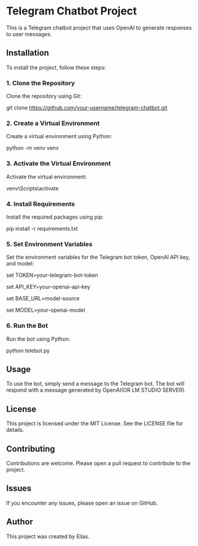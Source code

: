 # Telegram Chatbot Project

This is a Telegram chatbot project that uses OpenAI to generate responses to user messages.

## Installation

To install the project, follow these steps:

### 1. Clone the Repository

Clone the repository using Git:

git clone https://github.com/your-username/telegram-chatbot.git

### 2. Create a Virtual Environment

Create a virtual environment using Python:

python -m venv venv

### 3. Activate the Virtual Environment

Activate the virtual environment:

venv\Scripts\activate

### 4. Install Requirements

Install the required packages using pip:

pip install -r requirements.txt

### 5. Set Environment Variables

Set the environment variables for the Telegram bot token, OpenAI API key, and model:

set TOKEN=your-telegram-bot-token

set API_KEY=your-openai-api-key

set BASE_URL=model-source

set MODEL=your-openai-model

### 6. Run the Bot

Run the bot using Python:

python telebot.py

## Usage

To use the bot, simply send a message to the Telegram bot. The bot will respond with a message generated by OpenAI(OR LM STUDIO SERVER).

## License

This project is licensed under the MIT License. See the LICENSE file for details.

## Contributing

Contributions are welcome. Please open a pull request to contribute to the project.

## Issues

If you encounter any issues, please open an issue on GitHub.

## Author

This project was created by Elias.
